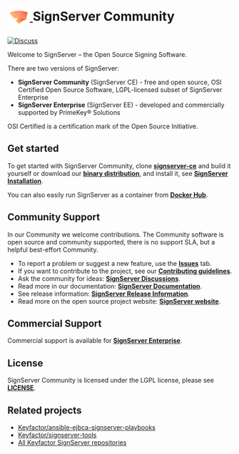 <!--SignServer Community icon -->
<h1>
    <a href="https://www.signserver.org/">
        <img src=".github/images/community-signserver-icon.png?raw=true)" alt="SignServer logo" title="SignServer" height="50" align="center"/>
    </a>
    <span>SignServer Community </span>
</h1>

[![Discuss](https://img.shields.io/badge/discuss-signserver-ce?style=flat)](https://github.com/Keyfactor/signserver-ce/discussions) 

Welcome to SignServer – the Open Source Signing Software. 

There are two versions of SignServer: 
* **SignServer Community** (SignServer CE) - free and open source, OSI Certified Open Source Software, LGPL-licensed subset of SignServer Enterprise
* **SignServer Enterprise** (SignServer EE) - developed and commercially supported by PrimeKey® Solutions

OSI Certified is a certification mark of the Open Source Initiative.

## Get started 

To get started with SignServer Community, clone **[signserver-ce](https://github.com/Keyfactor/signserver-ce)** and build it yourself or download our **[binary distribution](https://signserver.org/download/)**, and install it, see **[SignServer Installation](https://docs.keyfactor.com/signserver/latest/signserver-installation)**. 

You can also easily run SignServer as a container from **[Docker Hub](https://hub.docker.com/r/keyfactor/signserver-ce)**.

## Community Support  

In our Community we welcome contributions. The Community software is open source and community supported, there is no support SLA, but a helpful best-effort Community.

* To report a problem or suggest a new feature, use the **[Issues](../../issues)** tab. 
* If you want to contribute to the project, see our **[Contributing guidelines](CONTRIBUTING.md)**.
* Ask the community for ideas: **[SignServer Discussions](https://github.com/Keyfactor/signserver-ce/discussions)**.  
* Read more in our documentation: **[SignServer Documentation](https://docs.keyfactor.com/signserver)**.
* See release information: **[SignServer Release Information](https://docs.keyfactor.com/signserver/latest/signserver-release-information)**. 
* Read more on the open source project website: **[SignServer website](https://www.signserver.org/)**.   

## Commercial Support
Commercial support is available for **[SignServer Enterprise](https://www.keyfactor.com/products/signserver-enterprise/)**.

## License
SignServer Community is licensed under the LGPL license, please see **[LICENSE](LICENSE)**. 

## Related projects 

* [Keyfactor/ansible-ejbca-signserver-playbooks](https://github.com/Keyfactor/ansible-ejbca-signserver-playbooks) 
* [Keyfactor/signserver-tools](https://github.com/Keyfactor/signserver-tools)
* [All Keyfactor SignServer repositories](https://github.com/orgs/Keyfactor/repositories?q=signserver)
